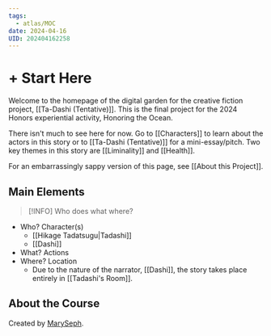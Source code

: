 ```yaml
---
tags:
  - atlas/MOC
date: 2024-04-16
UID: 202404162258
---
```


# + Start Here

Welcome to the homepage of the digital garden for the creative fiction project, [[Ta-Dashi (Tentative)]]. This is the final project for the 2024 Honors experiential activity, Honoring the Ocean.

There isn't much to see here for now. Go to [[Characters]] to learn about the actors in this story or to [[Ta-Dashi (Tentative)]] for a mini-essay/pitch. Two key themes in this story are [[Liminality]] and [[Health]].

For an embarrassingly sappy version of this page, see [[About this Project]].

## Main Elements
> [!INFO] Who does what where?

- Who? Character(s)
	- [[Hikage Tadatsugu|Tadashi]]
	- [[Dashi]]
- What? Actions
- Where? Location
	- Due to the nature of the narrator, [[Dashi]], the story takes place entirely in [[Tadashi's Room]].

## About the Course



Created by [MarySeph](https://github.com/MarySeph).